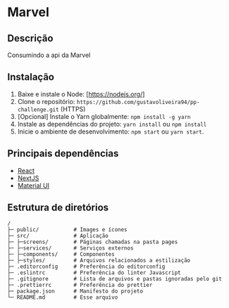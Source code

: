 # Marvel

## Descrição

Consumindo a api da Marvel

## Instalação

1. Baixe e instale o Node: [https://nodejs.org/]
2. Clone o repositório: `https://github.com/gustavoliveira94/pp-challenge.git` (HTTPS)
3. \[Opcional\] Instale o Yarn globalmente: `npm install -g yarn`
4. Instale as dependências do projeto: `yarn install` ou `npm install`
5. Inicie o ambiente de desenvolvimento: `npm start` ou `yarn start`.

## Principais dependências

- [React](https://reactjs.org/)
- [NextJS](https://nextjs.org/)
- [Material UI](https://material-ui.com/pt)

## Estrutura de diretórios

```
/
├─ public/           # Images e ícones
├─ src/              # Aplicação
├─ ├─screens/        # Páginas chamadas na pasta pages
├─ ├─services/       # Serviços externos
├─ ├─components/     # Componentes
├─ ├─styles/         # Arquivos relacionados a estilização
├─ .editorconfig     # Preferência do editorconfig
├─ .eslintrc         # Preferência do linter Javascript
├─ .gitignore        # Lista de arquivos e pastas ignoradas pelo git
├─ .prettierrc       # Preferência do prettier
├─ package.json      # Manifesto do projeto
└─ README.md         # Esse arquivo
```

